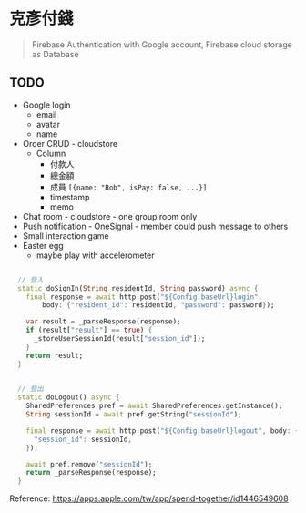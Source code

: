 # 克彥付錢

> Firebase Authentication with Google account, Firebase cloud storage as Database

## TODO

* Google login
  * email
  * avatar
  * name
* Order CRUD - cloudstore
  * Column
    * 付款人
    * 總金額
    * 成員 `[{name: "Bob", isPay: false, ...}]`
    * timestamp
    * memo
* Chat room - cloudstore - one group room only
* Push notification - OneSignal - member could push message to others
* Small interaction game
* Easter egg
  * maybe play with accelerometer


```dart

  // 登入
  static doSignIn(String residentId, String password) async {
    final response = await http.post("${Config.baseUrl}login",
        body: {"resident_id": residentId, "password": password});

    var result = _parseResponse(response);
    if (result["result"] == true) {
      _storeUserSessionId(result["session_id"]);
    }
    return result;
  }

  
  // 登出
  static doLogout() async {
    SharedPreferences pref = await SharedPreferences.getInstance();
    String sessionId = await pref.getString("sessionId");

    final response = await http.post("${Config.baseUrl}logout", body: {
      "session_id": sessionId,
    });

    await pref.remove("sessionId");
    return _parseResponse(response);
  }

```



Reference:
https://apps.apple.com/tw/app/spend-together/id1446549608
